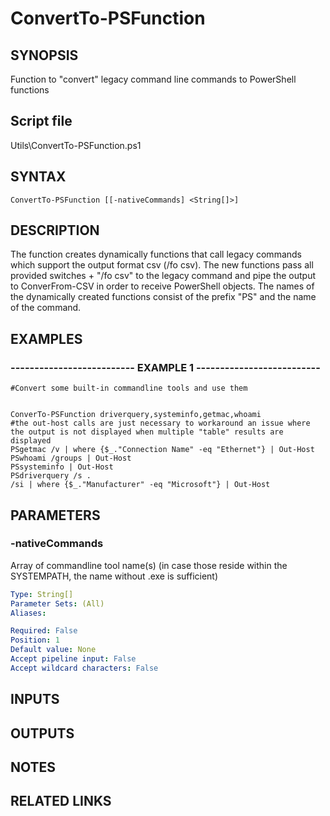 # ConvertTo-PSFunction

## SYNOPSIS
Function to "convert" legacy command line commands to PowerShell functions

## Script file
Utils\ConvertTo-PSFunction.ps1

## SYNTAX

```
ConvertTo-PSFunction [[-nativeCommands] <String[]>]
```

## DESCRIPTION
The function creates dynamically functions that call legacy commands which support the output
format csv (/fo csv).
The new functions pass all provided switches + "/fo csv" to the legacy command and 
pipe the output to ConverFrom-CSV in order to receive PowerShell objects.
The names of the dynamically created functions consist of the prefix "PS" and the name of the command.

## EXAMPLES

### -------------------------- EXAMPLE 1 --------------------------
```
#Convert some built-in commandline tools and use them


ConverTo-PSFunction driverquery,systeminfo,getmac,whoami
#the out-host calls are just necessary to workaround an issue where the output is not displayed when multiple "table" results are displayed
PSgetmac /v | where {$_."Connection Name" -eq "Ethernet"} | Out-Host
PSwhoami /groups | Out-Host
PSsysteminfo | Out-Host
PSdriverquery /s .
/si | where {$_."Manufacturer" -eq "Microsoft"} | Out-Host
```
## PARAMETERS

### -nativeCommands
Array of commandline tool name(s) (in case those reside within the SYSTEMPATH, the name without .exe is sufficient)

```yaml
Type: String[]
Parameter Sets: (All)
Aliases: 

Required: False
Position: 1
Default value: None
Accept pipeline input: False
Accept wildcard characters: False
```

## INPUTS

## OUTPUTS

## NOTES

## RELATED LINKS



